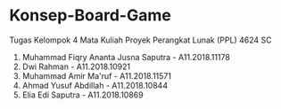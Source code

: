# Konsep-Board-Game
Tugas Kelompok 4 Mata Kuliah Proyek Perangkat Lunak (PPL) 4624 SC

1. Muhammad Fiqry Ananta Jusna Saputra -  A11.2018.11178
2. Dwi Rahman - A11.2018.10921
3. Muhammad Amir Ma'ruf - A11.2018.11571
4. Ahmad Yusuf Abdillah - A11.2018.10844
5. Elia Edi Saputra - A11.2018.10869
